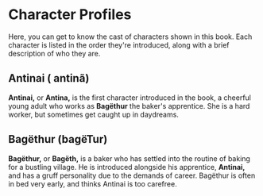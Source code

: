# Character Profiles

Here, you can get to know the cast of characters shown in this book. Each character is listed in the order they're introduced, along with a brief description of who they are.

## Antinai ( <span class="hylian_kas">antinã</span>)

**Antinai,** or **Antina,** is the first character introduced in the book, a cheerful young adult who works as **Bagëthur** the baker's apprentice. She is a hard worker, but sometimes get caught up in daydreams.

## Bagëthur (<span class="hylian_kas">bagëTur</span>)

**Bagëthur,** or **Bagëth,** is a baker who has settled into the routine of baking for a bustling village. He is introduced alongside his apprentice, **Antinai,** and has a gruff personality due to the demands of career. Bagëthur is often in bed very early, and thinks Antinai is too carefree.
